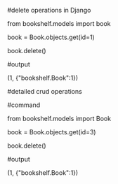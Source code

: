 \#delete operations in Django



from bookshelf.models import book

book = Book.objects.get(id=1)

book.delete()



\#output

(1, {"bookshelf.Book":1})



\#detailed crud operations



\#command



from bookshelf.models import Book

book = Book.objects.get(id=3)

book.delete()



\#output



(1, {"bookshelf.Book":1})



